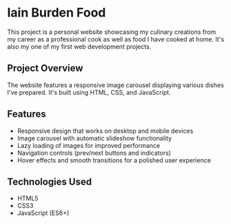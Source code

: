 # Iain Burden Food

This project is a personal website showcasing my culinary creations from my career as a professional cook as well as food I have cooked at home. It's also my one of my first web development projects.

## Project Overview

The website features a responsive image carousel displaying various dishes I've prepared. It's built using HTML, CSS, and JavaScript.

## Features

- Responsive design that works on desktop and mobile devices
- Image carousel with automatic slideshow functionality
- Lazy loading of images for improved performance
- Navigation controls (prev/next buttons and indicators)
- Hover effects and smooth transitions for a polished user experience

## Technologies Used

- HTML5
- CSS3
- JavaScript (ES6+)

